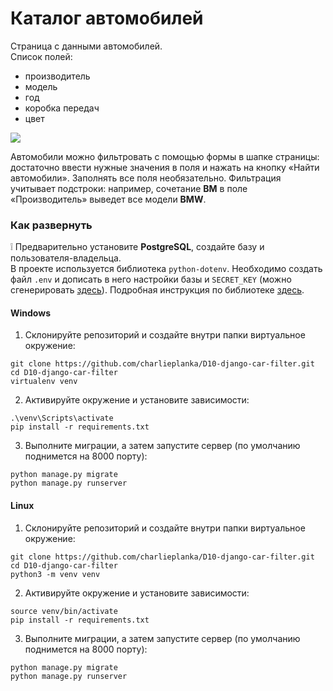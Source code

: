 # Каталог автомобилей
Страница с данными автомобилей.  
Список полей:
* производитель
* модель
* год
* коробка передач
* цвет

![](https://i.imgur.com/qRpwYQk.png)

Автомобили можно фильтровать с помощью формы в шапке страницы: достаточно ввести нужные значения в поля и нажать на кнопку «Найти автомобили». Заполнять все поля необязательно. Фильтрация учитывает подстроки: например, сочетание **BM** в поле «Производитель» выведет все модели **BMW**.

### Как развернуть 

❕ Предварительно установите **PostgreSQL**, создайте базу и пользователя-владельца.  
В проекте используется библиотека `python-dotenv`. Необходимо создать файл `.env` и дописать в него настройки базы и `SECRET_KEY` (можно сгенерировать [здесь](https://djecrety.ir/)). Подробная инструкция по библиотеке [здесь](https://pypi.org/project/python-dotenv/).

#### Windows
1. Склонируйте репозиторий и создайте внутри папки виртуальное окружение:
```
git clone https://github.com/charlieplanka/D10-django-car-filter.git
cd D10-django-car-filter
virtualenv venv
```
2. Активируйте окружение и установите зависимости:
```
.\venv\Scripts\activate
pip install -r requirements.txt
```
3. Выполните миграции, а затем запустите сервер (по умолчанию поднимется на 8000 порту):
```
python manage.py migrate
python manage.py runserver
```

#### Linux
1. Склонируйте репозиторий и создайте внутри папки виртуальное окружение:
```
git clone https://github.com/charlieplanka/D10-django-car-filter.git
cd D10-django-car-filter
python3 -m venv venv
```
2. Активируйте окружение и установите зависимости:
```
source venv/bin/activate
pip install -r requirements.txt
```
3. Выполните миграции, а затем запустите сервер (по умолчанию поднимется на 8000 порту):
```
python manage.py migrate
python manage.py runserver
```
